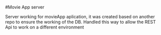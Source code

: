 #Movie App server

Server working for movieApp aplication, it was created based on another repo to ensure the working of the DB. Handled this way to allow the REST Api to work on a different environment
